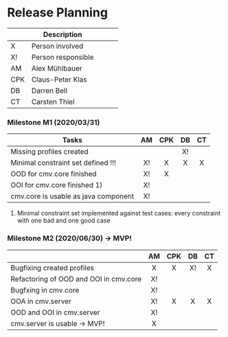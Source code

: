 # Release Planning

|     | Description        |   |   |   |
|-----|--------------------|---|---|---|
| X   | Person involved    |   |   |   |
| X!  | Person responsible |   |   |   |
| AM  | Alex Mühlbauer     |   |   |   |
| CPK |  Claus-Peter Klas  |   |   |   |
| DB  | Darren Bell        |   |   |   |
| CT  | Carsten Thiel      |   |   |   |

### Milestone M1 (2020/03/31)

| Tasks                                 | AM | CPK | DB | CT |
|---------------------------------------|:--:|:---:|:--:|:--:|
| Missing profiles created              |    |     | X! |    |
| Minimal constraint set defined  !!!   | X! |  X  | X  |  X |
| OOD for cmv.core finished             | X! |  X  |    |    |
| OOI for cmv.core finished 1)          | X! |     |    |    |
| cmv.core is usable as java component  | X! |     |    |    |

1) Minimal constraint set implemented against test cases: every constraint with one bad and one good case

### Milestone M2 (2020/06/30) -> MVP!

|                                        | AM | CPK | DB | CT |
|----------------------------------------|:--:|:---:|:--:|:--:|
| Bugfixing created profiles             |  X |  X  | X! |  X |
| Refactoring of OOD and OOI in cmv.core | X! |     |    |    |
| Bugfxing in cmv.core                   | X! |     |    |    |
| OOA in cmv.server                      | X! |  X  |  X |  X |
| OOD and OOI in cmv.server              | X! |     |    |    |
| cmv.server is usable -> MVP!           |  X |     |    |    |